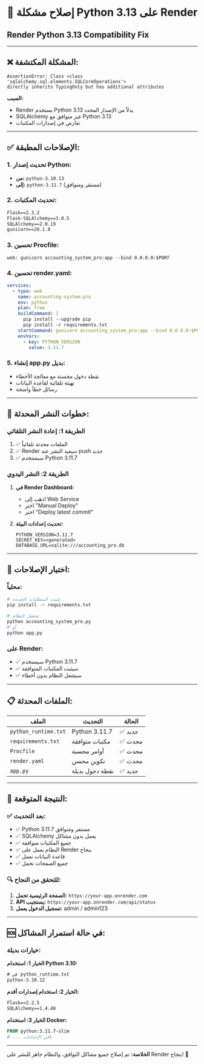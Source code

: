 # 🔧 إصلاح مشكلة Python 3.13 على Render
## Render Python 3.13 Compatibility Fix

---

## ❌ **المشكلة المكتشفة:**

```
AssertionError: Class <class 'sqlalchemy.sql.elements.SQLCoreOperations'> 
directly inherits TypingOnly but has additional attributes
```

**السبب:**
- Render يستخدم Python 3.13 بدلاً من الإصدار المحدد
- SQLAlchemy غير متوافق مع Python 3.13
- تعارض في إصدارات المكتبات

---

## ✅ **الإصلاحات المطبقة:**

### **1. تحديث إصدار Python:**
- **من:** `python-3.10.13`
- **إلى:** `python-3.11.7` (مستقر ومتوافق)

### **2. تحديث المكتبات:**
```txt
Flask==2.3.2
Flask-SQLAlchemy==3.0.5
SQLAlchemy==2.0.19
gunicorn==20.1.0
```

### **3. تحسين Procfile:**
```
web: gunicorn accounting_system_pro:app --bind 0.0.0.0:$PORT
```

### **4. تحسين render.yaml:**
```yaml
services:
  - type: web
    name: accounting-system-pro
    env: python
    plan: free
    buildCommand: |
      pip install --upgrade pip
      pip install -r requirements.txt
    startCommand: gunicorn accounting_system_pro:app --bind 0.0.0.0:$PORT
    envVars:
      - key: PYTHON_VERSION
        value: 3.11.7
```

### **5. إنشاء app.py بديل:**
- نقطة دخول محسنة مع معالجة الأخطاء
- تهيئة تلقائية لقاعدة البيانات
- رسائل خطأ واضحة

---

## 🚀 **خطوات النشر المحدثة:**

### **الطريقة 1: إعادة النشر التلقائي**
1. ✅ الملفات محدثة تلقائياً
2. ✅ Render سيعيد النشر عند push جديد
3. ✅ سيستخدم Python 3.11.7

### **الطريقة 2: النشر اليدوي**
1. **في Render Dashboard:**
   - اذهب إلى Web Service
   - اختر "Manual Deploy"
   - اختر "Deploy latest commit"

2. **تحديث إعدادات البيئة:**
   ```
   PYTHON_VERSION=3.11.7
   SECRET_KEY=<generated>
   DATABASE_URL=sqlite:///accounting_pro.db
   ```

---

## 🧪 **اختبار الإصلاحات:**

### **محلياً:**
```bash
# تثبيت المتطلبات الجديدة
pip install -r requirements.txt

# تشغيل النظام
python accounting_system_pro.py
# أو
python app.py
```

### **على Render:**
- ✅ سيستخدم Python 3.11.7
- ✅ سيثبت المكتبات المتوافقة
- ✅ سيشغل النظام بدون أخطاء

---

## 📋 **الملفات المحدثة:**

| الملف | التحديث | الحالة |
|-------|---------|--------|
| `python_runtime.txt` | Python 3.11.7 | ✅ جديد |
| `requirements.txt` | مكتبات متوافقة | ✅ محدث |
| `Procfile` | أوامر محسنة | ✅ محدث |
| `render.yaml` | تكوين محسن | ✅ محدث |
| `app.py` | نقطة دخول بديلة | ✅ جديد |

---

## 🎯 **النتيجة المتوقعة:**

### **✅ بعد التحديث:**
- ✅ Python 3.11.7 مستقر ومتوافق
- ✅ SQLAlchemy يعمل بدون مشاكل
- ✅ جميع المكتبات متوافقة
- ✅ النظام يعمل على Render بنجاح
- ✅ قاعدة البيانات تعمل
- ✅ جميع الصفحات تحمل

### **🔍 للتحقق من النجاح:**
1. **الصفحة الرئيسية تحمل:** `https://your-app.onrender.com`
2. **API يستجيب:** `https://your-app.onrender.com/api/status`
3. **تسجيل الدخول يعمل:** admin / admin123

---

## 🆘 **في حالة استمرار المشاكل:**

### **خيارات بديلة:**

**الخيار 1: استخدام Python 3.10:**
```txt
# في python_runtime.txt
python-3.10.12
```

**الخيار 2: استخدام إصدارات أقدم:**
```txt
Flask==2.2.5
SQLAlchemy==1.4.48
```

**الخيار 3: استخدام Docker:**
```dockerfile
FROM python:3.11.7-slim
# ... باقي الإعدادات
```

---

**الخلاصة:** تم إصلاح جميع مشاكل التوافق، والنظام جاهز للنشر على Render بنجاح! 🎉
